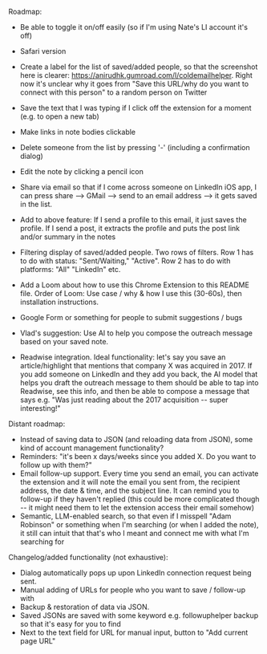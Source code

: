 Roadmap:
- Be able to toggle it on/off easily (so if I'm using Nate's LI account it's off)
- Safari version
- Create a label for the list of saved/added people, so that the screenshot here is clearer: https://anirudhk.gumroad.com/l/coldemailhelper. Right now it's unclear why it goes from "Save this URL/why do you want to connect with this person" to a random person on Twitter

- Save the text that I was typing if I click off the extension for a moment (e.g. to open a new tab)

- Make links in note bodies clickable

- Delete someone from the list by pressing '-' (including a confirmation dialog)
- Edit the note by clicking a pencil icon

- Share via email so that if I come across someone on LinkedIn iOS app, I can press share --> GMail --> send to an email address --> it gets saved in the list.
- Add to above feature: If I send a profile to this email, it just saves the profile. If I send a post, it extracts the profile and puts the post link and/or summary in the notes

- Filtering display of saved/added people. Two rows of filters. Row 1 has to do with status: "Sent/Waiting," "Active". Row 2 has to do with platforms: "All" "LinkedIn" etc.
 
- Add a Loom about how to use this Chrome Extension to this README file. Order of Loom: Use case / why & how I use this (30-60s), then installation instructions.
- Google Form or something for people to submit suggestions / bugs

- Vlad's suggestion: Use AI to help you compose the outreach message based on your saved note.

- Readwise integration. Ideal functionality: let's say you save an article/highlight that mentions that company X was acquired in 2017. If you add someone on LinkedIn and they add you back, the AI model that helps you draft the outreach message to them should be able to tap into Readwise, see this info, and then be able to compose a message that says e.g. "Was just reading about the 2017 acquisition -- super interesting!"


Distant roadmap:
- Instead of saving data to JSON (and reloading data from JSON), some kind of account management functionality?
- Reminders: "it's been x days/weeks since you added X. Do you want to follow up with them?"
- Email follow-up support. Every time you send an email, you can activate the extension and it will note the email you sent from, the recipient address, the date & time, and the subject line. It can remind you to follow-up if they haven't replied (this could be more complicated though -- it might need them to let the extension access their email somehow)
- Semantic, LLM-enabled search, so that even if I misspell "Adam Robinson" or something when I'm searching (or when I added the note), it still can intuit that that's who I meant and connect me with what I'm searching for

Changelog/added functionality (not exhaustive):
- Dialog automatically pops up upon LinkedIn connection request being sent.
- Manual adding of URLs for people who you want to save / follow-up with
- Backup & restoration of data via JSON.
- Saved JSONs are saved with some keyword e.g. followuphelper backup so that it's easy for you to find
- Next to the text field for URL for manual input, button to "Add current page URL"
